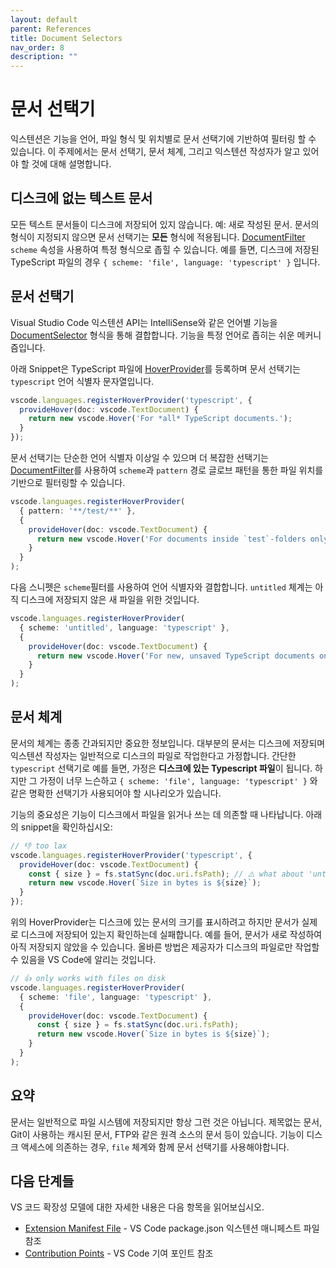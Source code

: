 ```yaml
---
layout: default
parent: References
title: Document Selectors
nav_order: 8
description: ""
---
```


# 문서 선택기
<!--
# Document Selectors-->
익스텐션은 기능을 언어, 파일 형식 및 위치별로 문서 선택기에 기반하여 필터링 할 수 있습니다. 이 주제에서는 문서 선택기, 문서 체계, 그리고 익스텐션 작성자가 알고 있어야 할 것에 대해 설명합니다.
<!--
Extensions can filter their features based on document selectors by language, file type, and location. This topic discusses document selectors, document schemes, and what extensions authors should be aware about.-->
## 디스크에 없는 텍스트 문서
<!--
## Text documents not on disk-->
모든 텍스트 문서들이 디스크에 저장되어 있지 않습니다. 예: 새로 작성된 문서. 문서의 형식이 지정되지 않으면 문서 선택기는 **모든** 형식에 적용됩니다. [DocumentFilter](/api/references/vscode-api#DocumentFilter) `scheme` 속성을 사용하여 특정 형식으로 좁힐 수 있습니다. 예를 들면, 디스크에 저장된 TypeScript 파일의 경우 `{ scheme: 'file', language: 'typescript' }` 입니다.
<!--
Not all text documents are stored on disk, for example, newly created documents. Unless specified, a document selector applies to **all** document types. Use the [DocumentFilter](/api/references/vscode-api#DocumentFilter) `scheme` property to narrow down on certain schemes, for example `{ scheme: 'file', language: 'typescript' }` for TypeScript files that are stored on disk.-->

## 문서 선택기
<!--
# Document selectors-->
Visual Studio Code 익스텐션 API는 IntelliSense와 같은 언어별 기능을 [DocumentSelector](/api/references/vscode-api#DocumentSelector) 형식을 통해 결합합니다. 기능을 특정 언어로 좁히는 쉬운 메커니즘입니다.
<!--
The Visual Studio Code extension API combines language-specific features, like IntelliSense, with document selectors through the [DocumentSelector](/api/references/vscode-api#DocumentSelector) type. They are an easy mechanism to narrow down functionality to a specific language.-->

아래 Snippet은 TypeScript 파일에 [HoverProvider](/api/references/vscode-api#HoverProvider)를 등록하며 문서 선택기는 `typescript` 언어 식별자 문자열입니다.
<!--
The snippet below registers a [HoverProvider](/api/references/vscode-api#HoverProvider) for TypeScript files and the document selector is the `typescript` language identifier string.-->

```ts
vscode.languages.registerHoverProvider('typescript', {
  provideHover(doc: vscode.TextDocument) {
    return new vscode.Hover('For *all* TypeScript documents.');
  }
});
```
문서 선택기는 단순한 언어 식별자 이상일 수 있으며 더 복잡한 선택기는 [DocumentFilter](/api/references/vscode-api#DocumentFilter)를 사용하여 `scheme`과 `pattern` 경로 글로브 패턴을 통한 파일 위치를 기반으로 필터링할 수 있습니다.
<!--
A document selector can be more than just a language identifier and more complex selectors can use a [DocumentFilter](/api/references/vscode-api#DocumentFilter) to filter based on the `scheme` and file location through a `pattern` path glob-pattern:-->

```ts
vscode.languages.registerHoverProvider(
  { pattern: '**/test/**' },
  {
    provideHover(doc: vscode.TextDocument) {
      return new vscode.Hover('For documents inside `test`-folders only');
    }
  }
);
```
다음 스니펫은 `scheme`필터를 사용하여 언어 식별자와 결합합니다. `untitled` 체계는 아직 디스크에 저장되지 않은 새 파일을 위한 것입니다.
<!--
The next snippet uses the `scheme` filter and combines it with a language identifier. The `untitled` scheme is for new files that have not yet been saved to disk.-->

```ts
vscode.languages.registerHoverProvider(
  { scheme: 'untitled', language: 'typescript' },
  {
    provideHover(doc: vscode.TextDocument) {
      return new vscode.Hover('For new, unsaved TypeScript documents only');
    }
  }
);
```

## 문서 체계
<!--
## Document scheme-->
문서의 체계는 종종 간과되지만 중요한 정보입니다. 대부분의 문서는 디스크에 저장되며 익스텐션 작성자는 일반적으로 디스크의 파일로 작업한다고 가정합니다. 간단한 `typescript` 선택기로 예를 들면, 가정은 **디스크에 있는 Typescript 파일**이 됩니다. 하지만 그 가정이 너무 느슨하고 `{ scheme: 'file', language: 'typescript' }` 와 같은 명확한 선택기가 사용되어야 할 시나리오가 있습니다.
<!--
The `scheme` of a document is often overlooked but is an important piece of information. Most documents are saved on disk and extension authors typically assume they are working with a file on disk. For example with a simple `typescript` selector, the assumption is **TypeScript files on disk**. However, there are scenarios where that assumption is too lax and a more explicit selector like `{ scheme: 'file', language: 'typescript' }` should be used.-->

기능의 중요성은 기능이 디스크에서 파일을 읽거나 쓰는 데 의존할 때 나타납니다. 아래의 snippet을 확인하십시오:
<!--
The importance of this comes into play when features rely on reading/writing files from/to disk. Check out the snippet below:-->

```ts
// 👎 too lax
vscode.languages.registerHoverProvider('typescript', {
  provideHover(doc: vscode.TextDocument) {
    const { size } = fs.statSync(doc.uri.fsPath); // ⚠️ what about 'untitled:/Untitled1.ts' or others?
    return new vscode.Hover(`Size in bytes is ${size}`);
  }
});
```
위의 HoverProvider는 디스크에 있는 문서의 크기를 표시하려고 하지만 문서가 실제로 디스크에 저장되어 있는지 확인하는데 실패합니다. 예를 들어, 문서가 새로 작성하여 아직 저장되지 않았을 수 있습니다. 올바른 방법은 제공자가 디스크의 파일로만 작업할 수 있음을 VS Code에 알리는 것입니다.

<!--
The hover provider above wants to display the size of a document on disk but it fails to check whether the document is actually stored on disk. For example, it could be newly created and not yet saved. The correct way would be to tell VS Code that the provider can only work with files on disk.-->

```ts
// 👍 only works with files on disk
vscode.languages.registerHoverProvider(
  { scheme: 'file', language: 'typescript' },
  {
    provideHover(doc: vscode.TextDocument) {
      const { size } = fs.statSync(doc.uri.fsPath);
      return new vscode.Hover(`Size in bytes is ${size}`);
    }
  }
);
```

## 요약
<!--
## Summary-->
문서는 일반적으로 파일 시스템에 저장되지만 항상 그런 것은 아닙니다. 제목없는 문서, Git이 사용하는 캐시된 문서, FTP와 같은 원격 소스의 문서 등이 있습니다. 기능이 디스크 액세스에 의존하는 경우, `file` 체계와 함께 문서 선택기를 사용해야합니다.
<!--
Documents are usually stored on the file system, but not always: there are untitled documents, cached documents that Git uses, documents from remote sources like FTP, and so forth. If your feature relies on disk access, make sure to use a document selector with the `file` scheme.-->

## 다음 단계들
<!--
## Next steps-->
VS 코드 확장성 모델에 대한 자세한 내용은 다음 항목을 읽어보십시오.
<!--
To learn more about VS Code extensibility model, try these topic:-->
- [Extension Manifest File](/api/references/extension-manifest) - VS Code package.json 익스텐션 매니페스트 파일 참조
- [Contribution Points](/api/references/contribution-points) - VS Code 기여 포인트 참조
<!--
- [Extension Manifest File](/api/references/extension-manifest) - VS Code package.json extension manifest file reference
- [Contribution Points](/api/references/contribution-points) - VS Code contribution points reference-->
